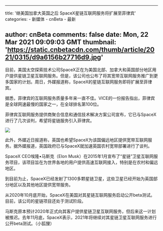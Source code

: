 
---
title: '继美国加拿大英国之后 SpaceX星链互联网服务将扩展至菲律宾'
categories: 
    - 新媒体
    - cnBeta
    - 最新

author: cnBeta
comments: false
date: Mon, 22 Mar 2021 09:09:03 GMT
thumbnail: 'https://static.cnbetacdn.com/thumb/article/2021/0315/d9a6156b27716d9.jpg'
---

<div>   
目前，美国太空探索技术公司SpaceX正在为美国北部、加拿大和英国部分地区用户提供星链卫星互联网服务。但是，该公司也公布了将其宽带互联网服务推广到更多国家的计划。周日，外媒报道称，SpaceX的星链互联网服务即将扩展至菲律宾。<br>
 <p>据悉，菲律宾的互联网服务质量多年来一直不佳。VICE的一份报告指出，菲律宾是全球网速最慢的国家之一，在全球排名第100位。</p><p>菲律宾互联网服务提供商聚合信息和通信技术解决方案公司宣布，它已与SpaceX进行了几次谈判，希望将星链服务引入菲律宾。</p><p><a href="https://static.cnbetacdn.com/thumb/article/2021/0315/d9a6156b27716d9.jpg" target="_blank"><img src="https://static.cnbetacdn.com/thumb/article/2021/0315/d9a6156b27716d9.jpg" referrerpolicy="no-referrer"></a></p><p>此外，外媒近日报道称，英国也希望SpaceX为该国偏远地区提供宽带互联网服务。据外媒报道，英国政府已与SpaceX就加速英国农村宽带部署进行了谈判。</p><p>SpaceX CEO埃隆•马斯克（Elon Musk）在2015年1月宣布了“星链”卫星互联网服务项目，该项目旨在为世界各地的用户提供高速互联网接入，特别是在农村和偏远地区。</p><p>到目前为止，SpaceX已经发射了1300多颗星链卫星，这些卫星已经开始为英国部分地区以及其他地区提供宽带服务。</p><p>从2020年10月底开始，SpaceX在美国对其星链互联网服务启动公开beta测试。目前，该公司的星链项目还处于测试阶段。</p><p>马斯克原本预计2020年正式向其客户提供星链卫星互联网服务，但后来这一计划被推迟。去年11月底，SpaceX表示，2021年将继续对其星链卫星互联网服务进行公开beta测试。（小狐狸）</p>   
</div>
            